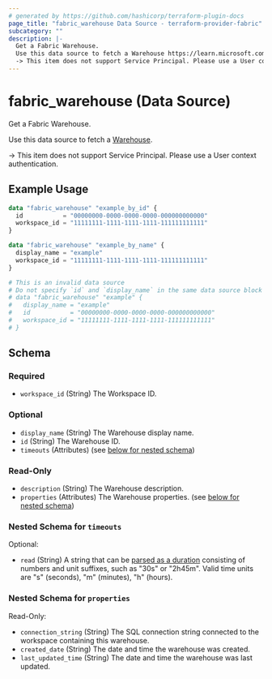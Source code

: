 ```yaml
---
# generated by https://github.com/hashicorp/terraform-plugin-docs
page_title: "fabric_warehouse Data Source - terraform-provider-fabric"
subcategory: ""
description: |-
  Get a Fabric Warehouse.
  Use this data source to fetch a Warehouse https://learn.microsoft.com/fabric/data-warehouse/data-warehousing.
  -> This item does not support Service Principal. Please use a User context authentication.
---
```


# fabric_warehouse (Data Source)

Get a Fabric Warehouse.

Use this data source to fetch a [Warehouse](https://learn.microsoft.com/fabric/data-warehouse/data-warehousing).

-> This item does not support Service Principal. Please use a User context authentication.

## Example Usage

```terraform
data "fabric_warehouse" "example_by_id" {
  id           = "00000000-0000-0000-0000-000000000000"
  workspace_id = "11111111-1111-1111-1111-111111111111"
}

data "fabric_warehouse" "example_by_name" {
  display_name = "example"
  workspace_id = "11111111-1111-1111-1111-111111111111"
}

# This is an invalid data source
# Do not specify `id` and `display_name` in the same data source block
# data "fabric_warehouse" "example" {
#   display_name = "example"
#   id           = "00000000-0000-0000-0000-000000000000"
#   workspace_id = "11111111-1111-1111-1111-111111111111"
# }
```

<!-- schema generated by tfplugindocs -->
## Schema

### Required

- `workspace_id` (String) The Workspace ID.

### Optional

- `display_name` (String) The Warehouse display name.
- `id` (String) The Warehouse ID.
- `timeouts` (Attributes) (see [below for nested schema](#nestedatt--timeouts))

### Read-Only

- `description` (String) The Warehouse description.
- `properties` (Attributes) The Warehouse properties. (see [below for nested schema](#nestedatt--properties))

<a id="nestedatt--timeouts"></a>

### Nested Schema for `timeouts`

Optional:

- `read` (String) A string that can be [parsed as a duration](https://pkg.go.dev/time#ParseDuration) consisting of numbers and unit suffixes, such as "30s" or "2h45m". Valid time units are "s" (seconds), "m" (minutes), "h" (hours).

<a id="nestedatt--properties"></a>

### Nested Schema for `properties`

Read-Only:

- `connection_string` (String) The SQL connection string connected to the workspace containing this warehouse.
- `created_date` (String) The date and time the warehouse was created.
- `last_updated_time` (String) The date and time the warehouse was last updated.
